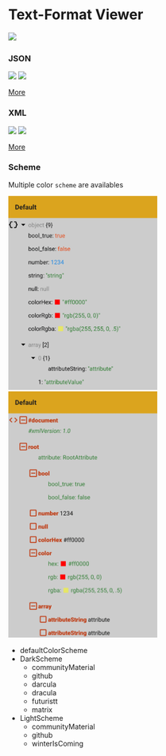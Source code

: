 # Text-Format Viewer
<img src="https://img.shields.io/github/license/mrsweeter/compose-textformat-viewer" />

### JSON
<img src="https://img.shields.io/github/workflow/status/MrSweeter/compose-textformat-viewer/Publish%20JSON%20Viewer/develop" /> <img src="https://img.shields.io/maven-central/v/io.github.mrsweeter/compose-jsonviewer?style=flat" />

[More](./jsonviewer-library/README.md)

### XML
<img src="https://img.shields.io/github/workflow/status/MrSweeter/compose-textformat-viewer/Publish%20XML%20Viewer/develop" /> <img src="https://img.shields.io/maven-central/v/io.github.mrsweeter/compose-xmlviewer?style=flat" />

[More](./xmlviewer-library/README.md)

### Scheme
Multiple color `scheme` are availables

<img src="./assets/schemes/json/all.gif" alt="all-json" width="300px"> <img src="./assets/schemes/xml/all.gif" alt="all-xml" width="300px">

- defaultColorScheme
- DarkScheme
	- communityMaterial
	- github
	- darcula
	- dracula
	- futuristt
	- matrix
- LightScheme
	- communityMaterial
	- github
	- winterIsComing
